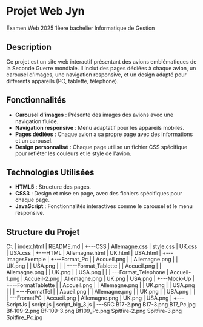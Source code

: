 # Projet Web Jyn
Examen Web 2025 1èere bachelier Informatique de Gestion


## Description
Ce projet est un site web interactif présentant des avions emblématiques de la Seconde Guerre mondiale. Il inclut des pages dédiées à chaque avion, un carousel d'images, une navigation responsive, et un design adapté pour différents appareils (PC, tablette, téléphone).


## Fonctionnalités
- **Carousel d'images** : Présente des images des avions avec une navigation fluide.
- **Navigation responsive** : Menu adaptatif pour les appareils mobiles.
- **Pages dédiées** : Chaque avion a sa propre page avec des informations et un carousel.
- **Design personnalisé** : Chaque page utilise un fichier CSS spécifique pour refléter les couleurs et le style de l'avion.


## Technologies Utilisées
- **HTML5** : Structure des pages.
- **CSS3** : Design et mise en page, avec des fichiers spécifiques pour chaque page.
- **JavaScript** : Fonctionnalités interactives comme le carousel et le menu responsive.


## Structure du Projet
C:.
|   index.html
|   README.md
|
+---CSS
|       Allemagne.css
|       style.css
|       UK.css
|       USA.css
|
+---HTML
|       Allemagne.html
|       UK.html
|       USA.html
|
+---ImagesExemple
|   +---Format_Pc
|   |       Accueil.png
|   |       Allemagne.png
|   |       UK.png
|   |       USA.png
|   |
|   +---Format_Tablette
|   |       Accueil.png
|   |       Allemagne.png
|   |       UK.png
|   |       USA.png
|   |
|   \---Format_Telephone
|           Accueil-1.png
|           Accueil-2.png
|           Allemagne.png
|           UK.png
|           USA.png
|
+---Mock-Up
|   +---FormatTablette
|   |       Accueil.png
|   |       Allemagne.png
|   |       UK.png
|   |       USA.png
|   |
|   +---FormatTel
|   |       Acueil.png
|   |       Allemagne.png
|   |       UK.png
|   |       USA.png
|   |
|   \---FromatPC
|           Accueil.png
|           Allemagne.png
|           UK.png
|           USA.png
|
+---ScriptJs
|       script.js
|       script_big_3.js
|
\---SRC
        B17-2.png
        B17-3.png
        B17_Pc.jpg
        Bf-109-2.png
        Bf-109-3.png
        Bf109_Pc.png
        Spitfire-2.png
        Spitfire-3.png
        Spitfire_Pc.jpg